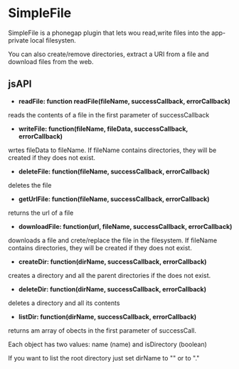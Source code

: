 SimpleFile
==========

SimpleFile is a phonegap plugin that lets wou read,write files into the app-private local filesysten.

You can also create/remove directories, extract a URI from a file and download files from the web.

jsAPI
-----

- **readFile: function readFile(fileName, successCallback, errorCallback)**

reads the contents of a file in the first parameter of successCallback
   
- **writeFile: function(fileName, fileData, successCallback, errorCallback)**

wrtes fileData to fileName. If fileName contains directories, they will be created if they does not exist.
   
- **deleteFile: function(fileName, successCallback, errorCallback)**

deletes the file
    
- **getUrlFile: function(fileName, successCallback, errorCallback)**

returns the url of a file
     
- **downloadFile: function(url, fileName, successCallback, errorCallback)**

downloads a file and crete/replace the file in the filesystem.
If fileName contains directories, they will be created if they does not exist.
    
- **createDir: function(dirName, successCallback, errorCallback)**

creates a directory and all the parent directories if the does not exist.
   
- **deleteDir: function(dirName, successCallback, errorCallback)**

deletes a directory and all its contents
   
- **listDir: function(dirName, successCallback, errorCallback)**

returns am array of obects in the first parameter of successCall.

Each object has two values: name (name) and isDirectory (boolean)

If you want to list the root directory just set dirName to "" or to "."


